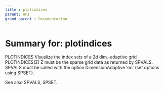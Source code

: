 ```yaml
---
title : plotindices
parent: API
grand_parent : Documentation
---
```

# Summary for: **plotindices**

PLOTINDICES  Visualize the index sets of a 2d dim.-adaptive grid
PLOTINDICES(Z)  Z must be the sparse grid data as returned by
SPVALS. SPVALS must be called with the option DimensionAdaptive
'on' (set options using SPSET).

See also SPVALS, SPSET.

